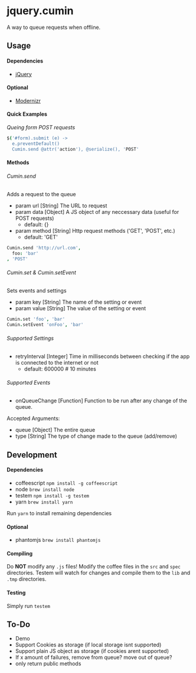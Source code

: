 # jquery.cumin
A way to queue requests when offline.

## Usage

#### Dependencies
* [jQuery](http://jquery.com)

#### Optional
* [Modernizr](http://modernizr.com)

#### Quick Examples
_Queing form POST requests_
```coffee
$('#form).submit (e) ->
  e.preventDefault()
  Cumin.send @attr('action'), @serialize(), 'POST'
```
#### Methods

###### Cumin.send
Adds a request to the queue

* param url     [String]  The URL to request
* param data    [Object]  A JS object of any neccessary data (useful for POST requests)
  * default: {}
* param method  [String]  Http request methods ('GET', 'POST', etc.)
  * default: 'GET'

```coffee
Cumin.send 'http://url.com',
  foo: 'bar'
, 'POST'
```

###### Cumin.set & Cumin.setEvent
Sets events and settings

* param key   [String]  The name of the setting or event
* param value [String]  The value of the setting or event

```coffee
Cumin.set 'foo', 'bar'
Cumin.setEvent 'onFoo', 'bar'
```

###### Supported Settings
* retryInterval  [Integer] Time in milliseconds between checking if the app is connected to the internet or not
  * default: 600000                 # 10 minutes

###### Supported Events
* onQueueChange [Function] Function to be run after any change of the queue.

Accepted Arguments:
* queue   [Object]  The entire queue
* type    [String]  The type of change made to the queue (add/remove)

## Development

#### Dependencies
* coffeescript `npm install -g coffeescript`
* node `brew install node`
* testem `npm install -g testem`
* yarn `brew install yarn`

Run `yarn` to install remaining dependencies

#### Optional
* phantomjs `brew install phantomjs`

#### Compiling
Do **NOT** modify any `.js` files!  Modify the coffee files in the `src` and `spec` directories.  Testem will watch for changes and compile them to the `lib` and `.tmp` directories.

#### Testing
Simply run `testem`

## To-Do
* Demo
* Support Cookies as storage (if local storage isnt supported)
* Support plain JS object as storage (if cookies arent supported)
* If x amount of failures, remove from queue? move out of queue?
* only return public methods
